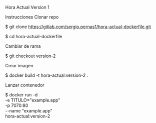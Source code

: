 Hora Actual Version 1

Instrucciones
Clonar repo

$ git clone https://gitlab.com/sergio.pernas1/hora-actual-dockerfile.git

$ cd hora-actual-dockerfile


Cambiar de rama

$ git checkout version-2


Crear imagen

$ docker build -t hora-actual:version-2 .


Lanzar contenedor

$ docker run -d \
-e TITULO="example.app" \
-p 7070:80 \
--name "example.app" \
hora-actual:version-2
